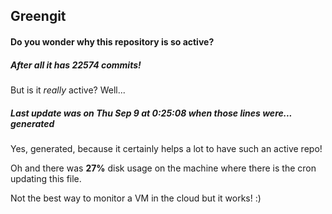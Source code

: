 ## Greengit

#### Do you wonder why this repository is so active?

##### After all it has 22574 commits!

But is it *really* active? Well...

##### Last update was on Thu Sep 9 at 0:25:08 when those lines were... generated

Yes, generated, because it certainly helps a lot to have such an active repo!

Oh and there was **27%** disk usage on the machine
where there is the cron updating this file.

Not the best way to monitor a VM in the cloud but it works! :)
